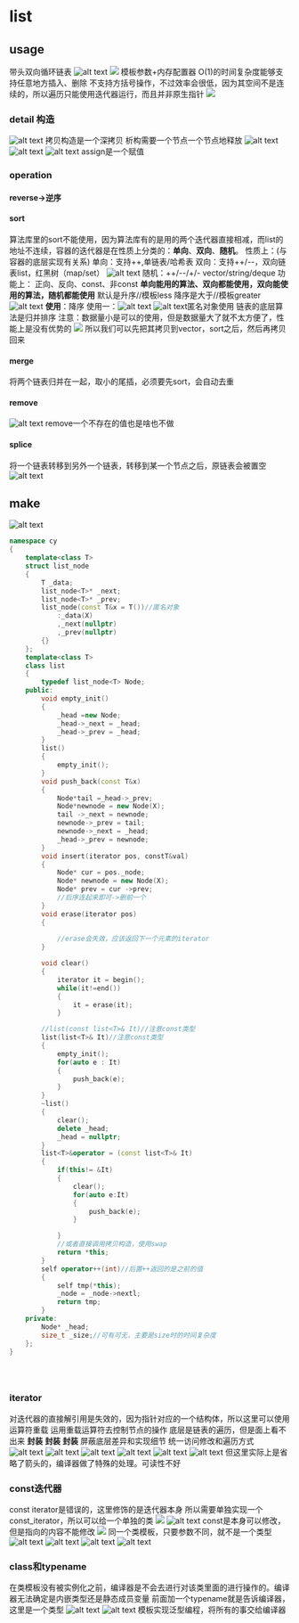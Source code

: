 # list

## usage
带头双向循环链表
![alt text](image.png)
![](image-1.png)
模板参数+内存配置器
O(1)的时间复杂度能够支持任意地方插入、删除
不支持方括号操作，不过效率会很低，因为其空间不是连续的，所以遍历只能使用迭代器运行，而且并非原生指针
![](image-2.png)

### detail 构造
![alt text](image-3.png)
拷贝构造是一个深拷贝
析构需要一个节点一个节点地释放
![alt text](image-4.png)
![alt text](image-5.png)
![alt text](image-6.png)
assign是一个赋值

### operation
#### reverse->逆序
#### sort
算法库里的sort不能使用，因为算法库有的是用的两个迭代器直接相减，而list的地址不连续，容器的迭代器是在性质上分类的：**单向**、**双向**、**随机**。
性质上：(与容器的底层实现有关系)
单向：支持++,单链表/哈希表
双向：支持++/--，双向链表list，红黑树（map/set）
![alt text](image-7.png)
随机：++/--/+/- vector/string/deque
功能上：
正向、反向、const、非const
**单向能用的算法、双向都能使用，双向能使用的算法，随机都能使用**
默认是升序//模板less
降序是大于//模板greater
![alt text](image-8.png)
**使用**：降序
使用一：![alt text](image-9.png)
![alt text](image-10.png)匿名对象使用
链表的底层算法是归并排序
注意：数据量小是可以的使用，但是数据量大了就不太方便了，性能上是没有优势的
![](image-11.png)
所以我们可以先把其拷贝到vector，sort之后，然后再拷贝回来
#### merge
将两个链表归并在一起，取小的尾插，必须要先sort，会自动去重


#### remove
![alt text](image-12.png)
remove一个不存在的值也是啥也不做

#### splice
将一个链表转移到另外一个链表，转移到某一个节点之后，原链表会被置空
![alt text](image-13.png)



## make
![alt text](image-14.png)

```cpp
namespace cy
{
    template<class T>
    struct list_node
    {
        T _data;
        list_node<T>* _next;
        list_node<T>* _prev;
        list_node(const T&x = T())//匿名对象
            :_data(X)
            ,_next(nullptr)
            ,_prev(nullptr)
        {}
    };
    template<class T>
    class list
    {
        typedef list_node<T> Node;
    public:
        void empty_init()
        {
            _head =new Node;
            _head->_next = _head;
            _head->_prev = _head;
        }
        list()
        {
            empty_init();
        }
        void push_back(const T&x)
        {
            Node*tail =_head->_prev;
            Node*newnode = new Node(X);
            tail ->_next = newnode;
            newnode->_prev = tail;
            newnode->_next = _head;
            _head->_prev = newnode; 
        }
        void insert(iterator pos, constT&val)
        {
            Node* cur = pos._node;
            Node* newnode = new Node(X);
            Node* prev = cur ->prev;
            //后序连起来即可->删前一个
        }
        void erase(iterator pos)
        {
            
            //erase会失效，应该返回下一个元素的iterator
        }

        void clear()
        {
            iterator it = begin();
            while(it!=end())
            {
                it = erase(it);
            }

        //list(const list<T>& It)//注意const类型
        list(list<T>& It)//注意const类型
        {
            empty_init();
            for(auto e : It)
            {
                push_back(e);
            }
        }
        ~list()
        {
            clear();
            delete _head;
            _head = nullptr;
        }
        list<T>&operator = (const list<T>& It)
        {
            if(this!= &It)
            {
                clear();
                for(auto e:It)
                {
                    push_back(e);
                }

            }
            //或者直接调用拷贝构造，使用swap
            return *this;
        }
        self operator++(int)//后置++返回的是之前的值
        {
            self tmp(*this);
            _node = _node->nextl;
            return tmp;
        }
    private:
        Node* _head;
        size_t _size;//可有可无，主要是size时的时间复杂度
    };
}





```

### iterator
对迭代器的直接解引用是失效的，因为指针对应的一个结构体，所以这里可以使用运算符重载
运用重载运算符去控制节点的操作
底层是链表的遍历，但是面上看不出来
**封装**
**封装**
**封装**
屏蔽底层差异和实现细节
统一访问修改和遍历方式
![alt text](image-15.png)
![alt text](image-16.png)
![alt text](image-17.png)
![alt text](image-18.png)
![alt text](image-19.png)
![alt text](image-21.png)
但这里实际上是省略了箭头的，编译器做了特殊的处理。可读性不好

### const迭代器
const iterator是错误的，这里修饰的是迭代器本身
所以需要单独实现一个const_iterator，所以可以给一个单独的类
![](image-22.png)
![alt text](image-23.png)
const是本身可以修改，但是指向的内容不能修改
![](image-24.png)
同一个类模板，只要参数不同，就不是一个类型
![alt text](image-25.png)
![alt text](image-26.png)
![alt text](image-28.png)
![alt text](image-29.png)


### class和typename
在类模板没有被实例化之前，编译器是不会去进行对该类里面的进行操作的。编译器无法确定是内嵌类型还是静态成员变量
前面加一个typename就是告诉编译器，这里是一个类型
![alt text](image-30.png)
![alt text](image-31.png)
模板实现泛型编程，将所有的事交给编译器